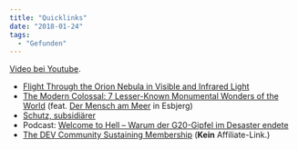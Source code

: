 ```yaml
---
title: "Quicklinks"
date: "2018-01-24"
tags:
  - "Gefunden"
---
```


<a href="https://www.youtube.com/watch?v=07dve0EnUX8">Video bei Youtube</a>.

- [Flight Through the Orion Nebula in Visible and Infrared Light](https://www.youtube.com/watch?v=07dve0EnUX8)
- [The Modern Colossal: 7 Lesser-Known Monumental Wonders of the World](https://weburbanist.com/2018/01/22/the-modern-colossal-7-lesser-known-monumental-wonders-of-the-world/) (feat. [Der Mensch am Meer](https://www.google.de/maps/place/Der+Mensch+am+Meer/@55.4868758,8.407732,16.26z/data=!4m5!3m4!1s0x464b20bc5991ae7f:0xc0de4a189a3dbcba!8m2!3d55.4877635!4d8.4111856) in Esbjerg)
- [Schutz, subsidiärer](https://neusprech.org/subsidiaerer-schutz/)
- Podcast: [Welcome to Hell – Warum der G20-Gipfel im Desaster endete](http://www.deutschlandfunk.de/warum-der-g20-gipfel-im-desaster-endete-welcome-to-hell.1247.de.html?dram:article_id=403009)
- [The DEV Community Sustaining Membership](https://dev.to/membership) (**Kein** Affiliate-Link.)
